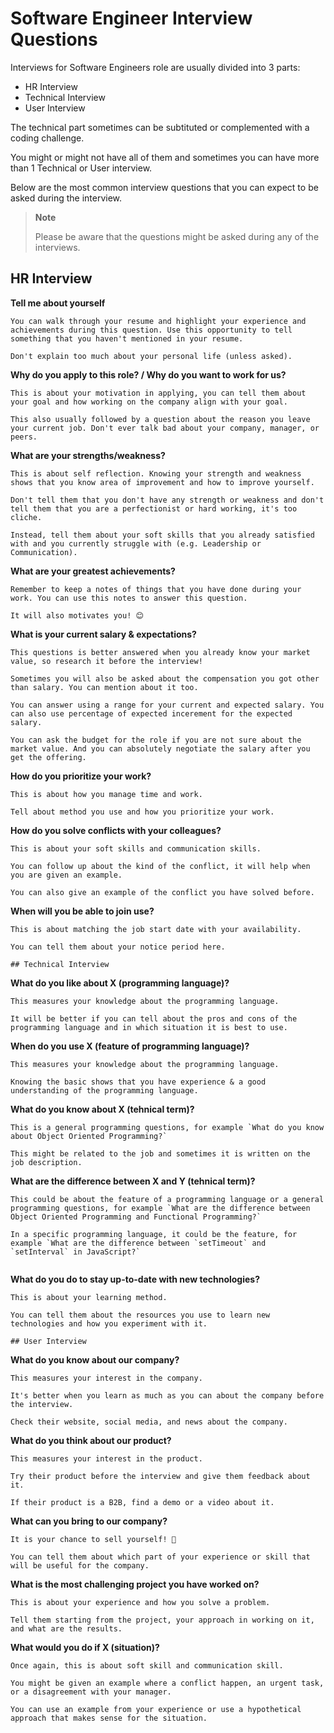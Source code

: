 # Software Engineer Interview Questions

Interviews for Software Engineers role are usually divided into 3 parts:

- HR Interview
- Technical Interview
- User Interview

The technical part sometimes can be subtituted or complemented with a coding challenge.

You might or might not have all of them and sometimes you can have more than 1 Technical or User interview.

Below are the most common interview questions that you can expect to be asked during the interview.

> **Note**
> 
> Please be aware that the questions might be asked during any of the interviews.

## HR Interview

**Tell me about yourself**

```
You can walk through your resume and highlight your experience and achievements during this question. Use this opportunity to tell something that you haven't mentioned in your resume.

Don't explain too much about your personal life (unless asked).

```

**Why do you apply to this role? / Why do you want to work for us?**

```
This is about your motivation in applying, you can tell them about your goal and how working on the company align with your goal.

This also usually followed by a question about the reason you leave your current job. Don't ever talk bad about your company, manager, or peers.

```

**What are your strengths/weakness?**

```
This is about self reflection. Knowing your strength and weakness shows that you know area of improvement and how to improve yourself.

Don't tell them that you don't have any strength or weakness and don't tell them that you are a perfectionist or hard working, it's too cliche.

Instead, tell them about your soft skills that you already satisfied with and you currently struggle with (e.g. Leadership or Communication).

```

**What are your greatest achievements?**

```
Remember to keep a notes of things that you have done during your work. You can use this notes to answer this question.

It will also motivates you! 😊 

```

**What is your current salary & expectations?**

```
This questions is better answered when you already know your market value, so research it before the interview!

Sometimes you will also be asked about the compensation you got other than salary. You can mention about it too.

You can answer using a range for your current and expected salary. You can also use percentage of expected incerement for the expected salary.

You can ask the budget for the role if you are not sure about the market value. And you can absolutely negotiate the salary after you get the offering.

```

**How do you prioritize your work?**

```
This is about how you manage time and work.

Tell about method you use and how you prioritize your work.

```

**How do you solve conflicts with your colleagues?**

```
This is about your soft skills and communication skills. 

You can follow up about the kind of the conflict, it will help when you are given an example.

You can also give an example of the conflict you have solved before.

```

**When will you be able to join use?**

```
This is about matching the job start date with your availability.

You can tell them about your notice period here.

## Technical Interview

```

**What do you like about X (programming language)?**

```
This measures your knowledge about the programming language.

It will be better if you can tell about the pros and cons of the programming language and in which situation it is best to use.

```

**When do you use X (feature of programming language)?**

```
This measures your knowledge about the programming language.

Knowing the basic shows that you have experience & a good understanding of the programming language.

```

**What do you know about X (tehnical term)?**

```
This is a general programming questions, for example `What do you know about Object Oriented Programming?`

This might be related to the job and sometimes it is written on the job description.

```

**What are the difference between X and Y (tehnical term)?**

```
This could be about the feature of a programming language or a general programming questions, for example `What are the difference between Object Oriented Programming and Functional Programming?`

In a specific programming language, it could be the feature, for example `What are the difference between `setTimeout` and `setInterval` in JavaScript?`


```

**What do you do to stay up-to-date with new technologies?**

```
This is about your learning method.

You can tell them about the resources you use to learn new technologies and how you experiment with it.

## User Interview

```

**What do you know about our company?**

```
This measures your interest in the company.

It's better when you learn as much as you can about the company before the interview.

Check their website, social media, and news about the company.

```

**What do you think about our product?**

```
This measures your interest in the product.

Try their product before the interview and give them feedback about it.

If their product is a B2B, find a demo or a video about it.

```

**What can you bring to our company?**

```
It is your chance to sell yourself! 🤑

You can tell them about which part of your experience or skill that will be useful for the company.

```

**What is the most challenging project you have worked on?**

```
This is about your experience and how you solve a problem.

Tell them starting from the project, your approach in working on it, and what are the results.

```

**What would you do if X (situation)?**

```
Once again, this is about soft skill and communication skill.

You might be given an example where a conflict happen, an urgent task, or a disagreement with your manager.

You can use an example from your experience or use a hypothetical approach that makes sense for the situation.

```